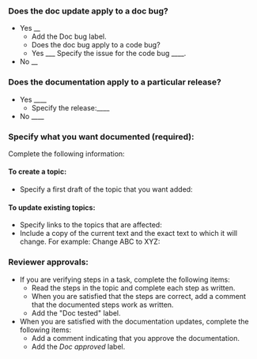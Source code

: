 ### Does the doc update apply to a doc bug? 
- Yes __
  - Add the Doc bug label.
  - Does the doc bug apply to a code bug?
   - Yes ___   Specify the issue for the code bug ____.
- No __

### Does the documentation apply to a particular release?
- Yes ____
  - Specify the release:____
- No  ____

### Specify what you want documented (required):
Complete the following information:

#### To create a topic:
- Specify a first draft of the topic that you want added:
#### To update existing topics:
- Specify links to the topics that are affected:
- Include a copy of the current text and the exact text to which it will change. For example: Change ABC to XYZ:

### Reviewer approvals:
- If you are verifying steps in a task, complete the following items:
  - Read the steps in the topic and complete each step as written.
  - When you are satisfied that the steps are correct, add a comment that the documented steps work as written.
  - Add the "Doc tested" label.
- When you are satisfied with the documentation updates, complete the following items:
  - Add a comment indicating that you approve the documentation.
  - Add the *Doc approved* label.
